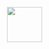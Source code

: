 <p align="center"> 
  <img src="https://media1.tenor.com/m/P1gzXH98ZqEAAAAC/pop-cat.gif" width="80" height="80" /> 
<p/>
